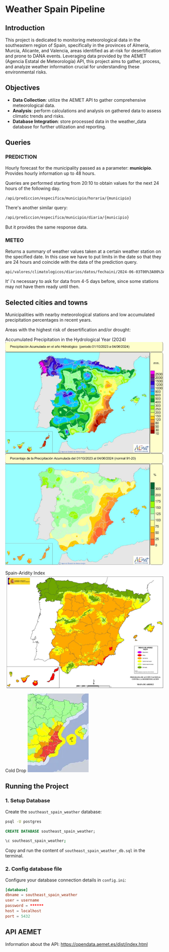 # Weather Spain Pipeline
## Introduction

This project is dedicated to monitoring meteorological data in the southeastern region of Spain, specifically in the provinces of Almeria, Murcia, Alicante, and Valencia, areas identified as at-risk for desertification and prone to DANA events. Leveraging data provided by the AEMET (Agencia Estatal de Meteorología) API, this project aims to gather, process, and analyze weather information crucial for understanding these environmental risks.

## Objectives
- **Data Collection**: utilize the AEMET API to gather comprehensive meteorological data.
- **Analysis**: perform calculations and analysis on gathered data to assess climatic trends and risks.
- **Database Integration**: store processed data in the weather_data database for further utilization and reporting.

## Queries

### PREDICTION
Hourly forecast for the municipality passed as a parameter: **municipio**. Provides hourly information up to 48 hours.

Queries are performed starting from 20:10 to obtain values for the next 24 hours of the following day.

```sh
/api/prediccion/especifica/municipio/horaria/{municipio}
```

There's another similar query:
```sh
/api/prediccion/especifica/municipio/diaria/{municipio}
```
But it provides the same response data.


### METEO
Returns a summary of weather values taken at a certain weather station on the specified date. In this case we have to put limits in the date so that they are 24 hours and coincide with the data of the prediction query.

```sh
api/valores/climatologicos/diarios/datos/fechaini/2024-06-03T00%3A00%3A00UTC/fechafin/2024-06-03T23%3A59%3A59UTC/estacion/{INDICATIVO}
```

It' i's necessary to ask for data from 4-5 days before, since some stations may not have them ready until then.

## Selected cities and towns
Municipalities with nearby meteorological stations and low accumulated precipitation percentages in recent years.

Areas with the highest risk of desertification and/or drought:

Accumulated Precipitation in the Hydrological Year (2024)
![Accumulated Precipitation in the Hydrological Year (2024)](images/accumulated-precipitation-2024.png)

Spain-Aridity Index
![Spain-Aridity Index](images/spain-aridity-index.png)

Cold Drop
![Spain-Aridity Index](images/cold-drop.png)

## Running the Project

### 1. Setup Database 

Create the `southeast_spain_weather` database:

```sh
psql -U postgres
```

```sql
CREATE DATABASE southeast_spain_weather;
```
```sh
\c southeast_spain_weather;
```
Copy and run the content of `southeast_spain_weather_db.sql` in the terminal.


### 2. Config database file

Configure your database connection details in `config.ini`:
```conf
[database]
dbname = southeast_spain_weather
user = username
password = ******
host = localhost
port = 5432
```

## API AEMET
Information about the API:
https://opendata.aemet.es/dist/index.html